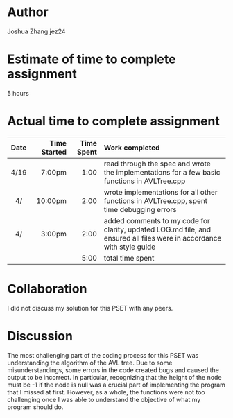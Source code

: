# Author
Joshua Zhang
jez24

# Estimate of time to complete assignment
5 hours

# Actual time to complete assignment
| Date | Time Started | Time Spent | Work completed |
| :--: | -----------: | ---------: | :------------- |
| 4/19 |       7:00pm |       1:00 | read through the spec and wrote the implementations for a few basic functions in AVLTree.cpp |
| 4/ |      10:00pm |       2:00 | wrote implementations for all other functions in AVLTree.cpp, spent time debugging errors |
| 4/ |       3:00pm |       2:00 | added comments to my code for clarity, updated LOG.md file, and ensured all files were in accordance with style guide |
|      |              |       5:00 |total time spent|

# Collaboration
I did not discuss my solution for this PSET with any peers.

# Discussion
The most challenging part of the coding process for this PSET was understanding the algorithm of the AVL tree. Due to some misunderstandings, some errors in the code created bugs and caused the output to be incorrect. In particular, recognizing that the height of the node must be -1 if the node is null was a crucial part of implementing the program that I missed at first. However, as a whole, the functions were not too challenging once I was able to understand the objective of what my program should do.

